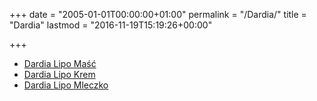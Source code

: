 +++
date = "2005-01-01T00:00:00+01:00"
permalink = "/Dardia/"
title = "Dardia"
lastmod = "2016-11-19T15:19:26+00:00"

+++

-   [Dardia Lipo Maść](/atopedia/Dardia_Lipo_Maść)
-   [Dardia Lipo Krem](/atopedia/Dardia_Lipo_Krem)
-   [Dardia Lipo Mleczko](/atopedia/Dardia_Lipo_Mleczko)
